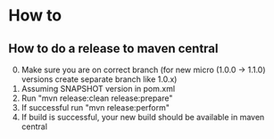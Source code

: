 # How to

## How to do a release to maven central

0. Make sure you are on correct branch (for new micro (1.0.0 -> 1.1.0) versions create separate branch like 1.0.x)
0. Assuming SNAPSHOT version in pom.xml
0. Run "mvn release:clean release:prepare"
0. If successful run "mvn release:perform"
0. If build is successful, your new build should be available in maven central

